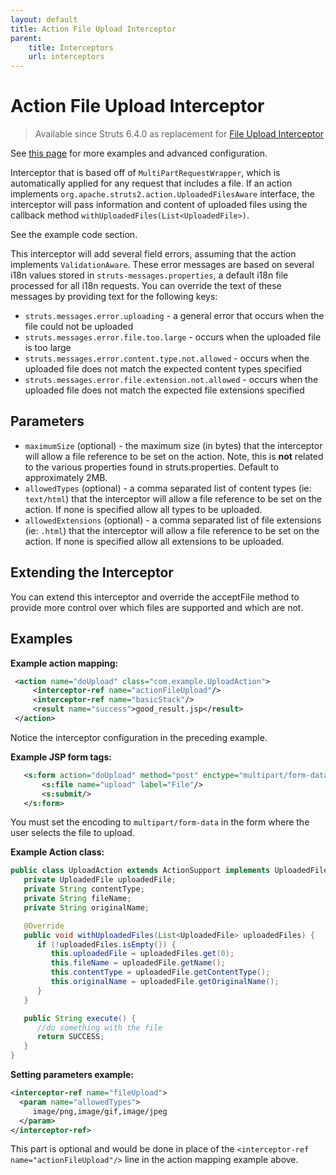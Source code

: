 ```yaml
---
layout: default
title: Action File Upload Interceptor
parent:
    title: Interceptors
    url: interceptors
---
```


# Action File Upload Interceptor

> Available since Struts 6.4.0 as replacement for [File Upload Interceptor](file-upload-interceptor)

See [this page](file-upload) for more examples and advanced configuration.

Interceptor that is based off of `MultiPartRequestWrapper`, which is automatically applied for any request that includes 
a file. If an action implements `org.apache.struts2.action.UploadedFilesAware` interface, the interceptor will pass
information and content of uploaded files using the callback method `withUploadedFiles(List<UploadedFile>)`.

See the example code section.

This interceptor will add several field errors, assuming that the action implements `ValidationAware`. These error messages 
are based on several i18n values stored in `struts-messages.properties`, a default i18n file processed for all i18n requests. 
You can override the text of these messages by providing text for the following keys:

 - `struts.messages.error.uploading` - a general error that occurs when the file could not be uploaded
 - `struts.messages.error.file.too.large` - occurs when the uploaded file is too large
 - `struts.messages.error.content.type.not.allowed` - occurs when the uploaded file does not match the expected content 
   types specified
 - `struts.messages.error.file.extension.not.allowed` - occurs when the uploaded file does not match the expected 
   file extensions specified

## Parameters

 - `maximumSize` (optional) - the maximum size (in bytes) that the interceptor will allow a file reference to be set
   on the action. Note, this is <b>not</b> related to the various properties found in struts.properties. 
   Default to approximately 2MB.
 - `allowedTypes` (optional) - a comma separated list of content types (ie: `text/html`) that the interceptor will allow
   a file reference to be set on the action. If none is specified allow all types to be uploaded.
 - `allowedExtensions` (optional) - a comma separated list of file extensions (ie: `.html`) that the interceptor will allow
   a file reference to be set on the action. If none is specified allow all extensions to be uploaded.

## Extending the Interceptor

You can extend this interceptor and override the acceptFile method to provide more control over which files are supported 
and which are not.

## Examples

**Example action mapping:**

```xml
 <action name="doUpload" class="com.example.UploadAction">
     <interceptor-ref name="actionFileUpload"/>
     <interceptor-ref name="basicStack"/>
     <result name="success">good_result.jsp</result>
 </action>

```

Notice the interceptor configuration in the preceding example\. 

**Example JSP form tags:**

```xml
   <s:form action="doUpload" method="post" enctype="multipart/form-data">
       <s:file name="upload" label="File"/>
       <s:submit/>
   </s:form>

```

You must set the encoding to <code>multipart/form-data</code> in the form where the user selects the file to upload.

**Example Action class:**

```java
public class UploadAction extends ActionSupport implements UploadedFilesAware {
   private UploadedFile uploadedFile;
   private String contentType;
   private String fileName;
   private String originalName;

   @Override
   public void withUploadedFiles(List<UploadedFile> uploadedFiles) {
      if (!uploadedFiles.isEmpty()) {
         this.uploadedFile = uploadedFiles.get(0);
         this.fileName = uploadedFile.getName();
         this.contentType = uploadedFile.getContentType();
         this.originalName = uploadedFile.getOriginalName();
      }
   }

   public String execute() {
      //do something with the file
      return SUCCESS;
   }
}
```

**Setting parameters example:**

```xml
<interceptor-ref name="fileUpload">
  <param name="allowedTypes">
     image/png,image/gif,image/jpeg
  </param>
</interceptor-ref>
```

This part is optional and would be done in place of the `<interceptor-ref name="actionFileUpload"/>` line in the action mapping 
example above.
